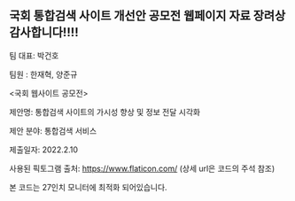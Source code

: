 국회 통합검색 사이트 개선안 공모전 웹페이지 자료
장려상 감사합니다!!!!
-------------------------------------------------------------
팀 대표: 박건호

팀원 : 한재혁, 양준규

<국회 웹사이트 공모전>

제안명: 통합검색 사이트의 가시성 향상 및 정보 전달 시각화

제안 분야: 통합검색 서비스

제출일자: 2022.2.10

사용된 픽토그램 출처: https://www.flaticon.com/ (상세 url은 코드의 주석 참조)

본 코드는 27인치 모니터에 최적화 되어있습니다.
